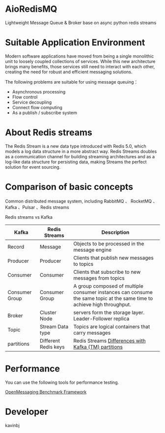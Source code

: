 # AioRedisMQ
Lightweight Message Queue & Broker base on async python redis streams

# Suitable Application Environment
Modern software applications have moved from being a single monolithic unit to loosely coupled collections of services.
While this new architecture brings many benefits, those services still need to interact with each other,
 creating the need for robust and efficient messaging solutions.
 
The following problems are suitable for using message queuing：

- Asynchronous processing
- Flow control
- Service decoupling
- Connect flow computing
- As a publish / subscribe system

# About Redis streams
The Redis Stream is a new data type introduced with Redis 5.0, which models a log data structure in a more abstract way. 
Redis Streams doubles as a communication channel for building streaming architectures and as a log-like data structure 
for persisting data, making Streams the perfect solution for event sourcing.

# Comparison of basic concepts
Common distributed message system, including RabbitMQ 、 RocketMQ 、 Kafka 、Pulsar 、Redis streams

Redis streams vs Kafka

|Kafka | Redis Streams | Description  |
|-----------|-------|--------|
|Record | Message| Objects to be processed in the message engine |
|Producer |Producer| Clients that publish new messages to topics |
|Consumer |Consumer| Clients that subscribe to new messages from topics |
|Consumer Group |Consumer Group| A group composed of multiple consumer instances can consume the same topic at the same time to achieve high throughput.|
|Broker |Cluster Node| servers form the storage layer. Leader-Follower replica|
|Topic | Stream Data type | Topics are logical containers that carry messages |
|partitions |Different Redis keys| Redis Streams  [Differences with Kafka (TM) partitions](https://redis.io/docs/manual/data-types/streams/#differences-with-kafka-tm-partitions)   |


# Performance
You can use the following tools for performance testing.

[OpenMessaging Benchmark Framework](https://github.com/openmessaging/benchmark)


# Developer
kavinbj